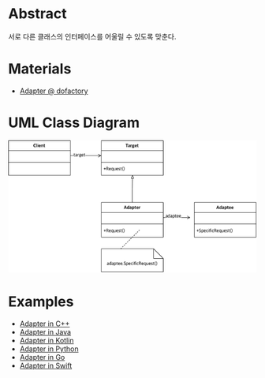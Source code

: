# Abstract

서로 다른 클래스의 인터페이스를 어울릴 수 있도록 맞춘다. 

# Materials

* [Adapter @ dofactory](https://www.dofactory.com/net/adapter-design-pattern)

# UML Class Diagram

![](adapter.drawio.png)

# Examples

* [Adapter in C++](/cpp/cpp_gof_designpattern.md#adapter )
* [Adapter in Java](/java/java_gof_designpattern.md#adapter )
* [Adapter in Kotlin](/kotlin/kotlin_gof_design_pattern.md#adapter )
* [Adapter in Python](/python/python_gof_designpattern.md#adapter )
* [Adapter in Go](/go/go_gof_design_pattern.md#adapter )
* [Adapter in Swift](/swift/swift_gof_designpattern.md#adapter )
